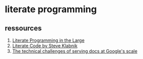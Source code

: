 literate programming
===================



## ressources ##
1. [Literate Programming in the Large](http://www.youtube.com/watch?v=Av0PQDVTP4A)
2. [Literate Code by Steve Klabnik](http://vimeo.com/31204088)
3. [The technical challenges of serving docs at Google's scale](http://www.youtube.com/watch?v=0m2eUHwtlys)



